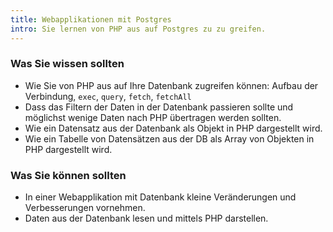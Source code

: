 ```yaml
---
title: Webapplikationen mit Postgres
intro: Sie lernen von PHP aus auf Postgres zu zu greifen.
---
```


### Was Sie wissen sollten

* Wie Sie von PHP aus auf Ihre Datenbank zugreifen können: Aufbau der Verbindung, `exec`, `query`, `fetch`, `fetchAll`
* Dass das Filtern der Daten in der Datenbank passieren sollte und möglichst wenige Daten nach PHP übertragen werden sollten.
* Wie ein Datensatz aus der Datenbank als Objekt in PHP dargestellt wird.
* Wie ein Tabelle von Datensätzen aus der DB als Array von Objekten in PHP dargestellt wird.

### Was Sie können sollten

* In einer Webapplikation mit Datenbank kleine Veränderungen und Verbesserungen vornehmen.
* Daten aus der Datenbank lesen und mittels PHP darstellen.

